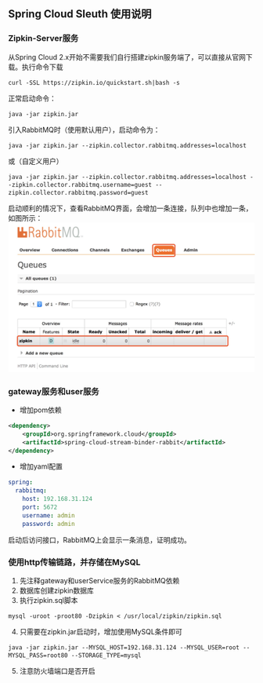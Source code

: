 ## Spring Cloud Sleuth 使用说明
### Zipkin-Server服务
从Spring Cloud 2.x开始不需要我们自行搭建zipkin服务端了，可以直接从官网下载。执行命令下载
```shell script
curl -SSL https://zipkin.io/quickstart.sh|bash -s
```
正常启动命令：
```shell script
java -jar zipkin.jar
```
引入RabbitMQ时（使用默认用户），启动命令为：
```shell script
java -jar zipkin.jar --zipkin.collector.rabbitmq.addresses=localhost
```
或（自定义用户）
```shell script
java -jar zipkin.jar --zipkin.collector.rabbitmq.addresses=localhost --zipkin.collector.rabbitmq.username=guest --zipkin.collector.rabbitmq.password=guest
```
启动顺利的情况下，查看RabbitMQ界面，会增加一条连接，队列中也增加一条，如图所示：
![image](https://github.com/zk-study-springcloud/spring-cloud-sleuth/blob/master/image/1572752547329.jpg)
### gateway服务和user服务
- 增加pom依赖
```xml
<dependency>
    <groupId>org.springframework.cloud</groupId>
    <artifactId>spring-cloud-stream-binder-rabbit</artifactId>
</dependency>
```
- 增加yaml配置
```yaml
spring:
  rabbitmq:
    host: 192.168.31.124
    port: 5672
    username: admin
    password: admin
```
启动后访问接口，RabbitMQ上会显示一条消息，证明成功。
### 使用http传输链路，并存储在MySQL
1. 先注释gateway和userService服务的RabbitMQ依赖
2. 数据库创建zipkin数据库
3. 执行zipkin.sql脚本
 ```shell script
mysql -uroot -proot80 -Dzipkin < /usr/local/zipkin/zipkin.sql
```
4. 只需要在zipkin.jar启动时，增加使用MySQL条件即可
```shell script
java -jar zipkin.jar --MYSQL_HOST=192.168.31.124 --MYSQL_USER=root --MYSQL_PASS=root80 --STORAGE_TYPE=mysql
```
5. 注意防火墙端口是否开启